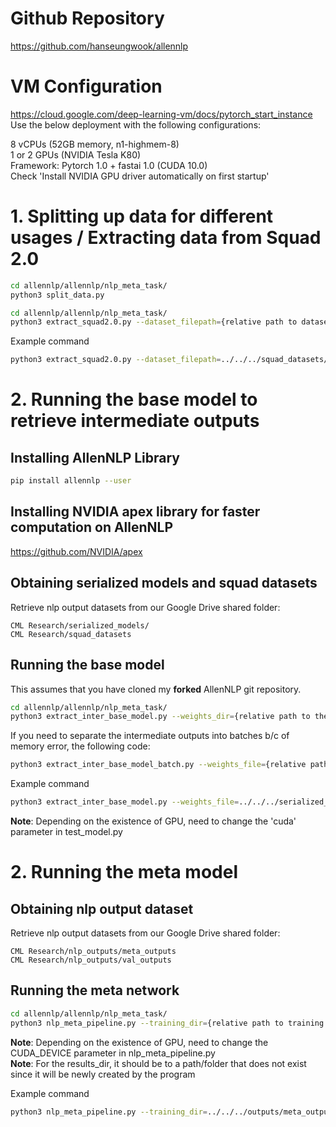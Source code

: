 # Github Repository
https://github.com/hanseungwook/allennlp

# VM Configuration
https://cloud.google.com/deep-learning-vm/docs/pytorch_start_instance   
Use the below deployment with the following configurations:    
  
8 vCPUs (52GB memory, n1-highmem-8)  
1 or 2 GPUs (NVIDIA Tesla K80)  
Framework: Pytorch 1.0 + fastai 1.0 (CUDA 10.0)  
Check 'Install NVIDIA GPU driver automatically on first startup'  

# 1. Splitting up data for different usages / Extracting data from Squad 2.0
```bash
cd allennlp/allennlp/nlp_meta_task/
python3 split_data.py 
```

```bash
cd allennlp/allennlp/nlp_meta_task/
python3 extract_squad2.0.py --dataset_filepath={relative path to dataset to extract from} --output_file={name of output file to save extracted dataset}
```

Example command
```bash
python3 extract_squad2.0.py --dataset_filepath=../../../squad_datasets/train-v2.0.json --output_file=squad_v2.0_train_pos.json
```

# 2. Running the base model to retrieve intermediate outputs
## Installing AllenNLP Library
```bash
pip install allennlp --user
```

## Installing NVIDIA apex library for faster computation on AllenNLP
https://github.com/NVIDIA/apex

## Obtaining serialized models and squad datasets
Retrieve nlp output datasets from our Google Drive shared folder:

```
CML Research/serialized_models/  
CML Research/squad_datasets
```

## Running the base model
This assumes that you have cloned my **forked** AllenNLP git repository.  
  
```bash
cd allennlp/allennlp/nlp_meta_task/
python3 extract_inter_base_model.py --weights_dir={relative path to the weights to load} --serialization_dir={relative path to serialized_dir} --val_filepath={relative path to squad dataset to evaluate} --cuda={cuda device num or cpu}
```

If you need to separate the intermediate outputs into batches b/c of memory error, the following code:
```bash
python3 extract_inter_base_model_batch.py --weights_file={relative path to the weights to load} --serialization_dir={relative path to serialized_dir} --val_filepath={relative path to squad dataset to evaluate} --output_dir={relative path to output folder to create} --cuda={cuda device num or cpu}
```

Example command
```bash
python3 extract_inter_base_model.py --weights_file=../../../serialized_models/test4/best.th --serialization_dir=../../../serialized_models/test4/ --val_filepath../../../squad_datasets/dataset_val_q.json --output_dir=../../../outputs/train_outputs/ --cuda=0
```  

**Note**: Depending on the existence of GPU, need to change the 'cuda' parameter in test_model.py  

# 2. Running the meta model

## Obtaining nlp output dataset
Retrieve nlp output datasets from our Google Drive shared folder:

```
CML Research/nlp_outputs/meta_outputs  
CML Research/nlp_outputs/val_outputs
```

## Running the meta network
```bash
cd allennlp/allennlp/nlp_meta_task/
python3 nlp_meta_pipeline.py --training_dir={relative path to training data folder for meta network} --validation_dir={relative path to validation data for meta network} --results_dir={relative path of folder to which the results will be saved}
```

**Note**: Depending on the existence of GPU, need to change the CUDA_DEVICE parameter in nlp_meta_pipeline.py  
**Note**: For the results_dir, it should be to a path/folder that does not exist since it will be newly created by the program

Example command
```bash
python3 nlp_meta_pipeline.py --training_dir=../../../outputs/meta_outputs/ --validation_dir=../../../outputs/val_outputs/ --results_dir='./results'
```

